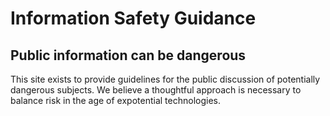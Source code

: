 # Information Safety Guidance

## Public information can be dangerous

This site exists to provide guidelines for the public discussion of potentially dangerous subjects. We believe a thoughtful approach is necessary to balance risk in the age of expotential technologies.
